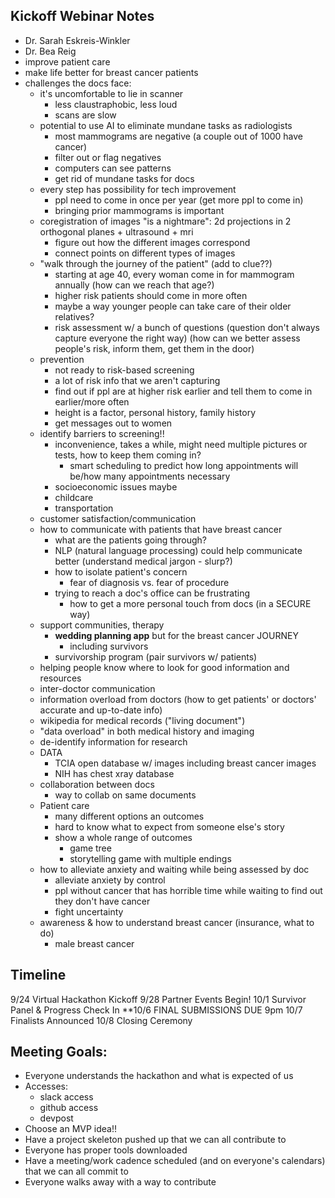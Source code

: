 ## Kickoff Webinar Notes
- Dr. Sarah Eskreis-Winkler
- Dr. Bea Reig
- improve patient care
- make life better for breast cancer patients
- challenges the docs face:
    - it's uncomfortable to lie in scanner
        - less claustraphobic, less loud
        - scans are slow
    - potential to use AI to eliminate mundane tasks as radiologists
        - most mammograms are negative (a couple out of 1000 have cancer)
        - filter out or flag negatives
        - computers can see patterns
        - get rid of mundane tasks for docs
    - every step has possibility for tech improvement
        - ppl need to come in once per year (get more ppl to come in)
        - bringing prior mammograms is important
    - coregistration of images "is a nightmare": 2d projections in 2 orthogonal planes + ultrasound + mri
        - figure out how the different images correspond
        - connect points on different types of images
    - "walk through the journey of the patient" (add to clue??)
        - starting at age 40, every woman come in for mammogram annually (how can we reach that age?)
        - higher risk patients should come in more often
        - maybe a way younger people can take care of their older relatives?
        - risk assessment w/ a bunch of questions (question don't always capture everyone the right way) (how can we better assess people's risk, inform them, get them in the door)
    - prevention
        - not ready to risk-based screening
        - a lot of risk info that we aren't capturing
        - find out if ppl are at higher risk earlier and tell them to come in earlier/more often
        - height is a factor, personal history, family history
        - get messages out to women
    - identify barriers to screening!!
        - inconvenience, takes a while, might need multiple pictures or tests, how to keep them coming in?
            - smart scheduling to predict how long appointments will be/how many appointments necessary
        - socioeconomic issues maybe
        - childcare
        - transportation
    - customer satisfaction/communication
    - how to communicate with patients that have breast cancer
        - what are the patients going through?
        - NLP (natural language processing) could help communicate better (understand medical jargon - slurp?)
        - how to isolate patient's concern
            - fear of diagnosis vs. fear of procedure
        - trying to reach a doc's office can be frustrating
            - how to get a more personal touch from docs (in a SECURE way)
    - support communities, therapy
        - **wedding planning app** but for the breast cancer JOURNEY
            - including survivors
        - survivorship program (pair survivors w/ patients)
    - helping people know where to look for good information and resources
    - inter-doctor communication
    - information overload from doctors (how to get patients' or doctors' accurate and up-to-date info)
    - wikipedia for medical records ("living document")
    - "data overload" in both medical history and imaging
    - de-identify information for research
    - DATA
        - TCIA open database w/ images including breast cancer images
        - NIH has chest xray database
    - collaboration between docs
        - way to collab on same documents
    - Patient care
        - many different options an outcomes
        - hard to know what to expect from someone else's story
        - show a whole range of outcomes
            - game tree
            - storytelling game with multiple endings
    - how to alleviate anxiety and waiting while being assessed by doc
        - alleviate anxiety by control
        - ppl without cancer that has horrible time while waiting to find out they don't have cancer
        - fight uncertainty
    - awareness & how to understand breast cancer (insurance, what to do)
        - male breast cancer

## Timeline
9/24 Virtual Hackathon Kickoff
9/28 Partner Events Begin!
10/1 Survivor Panel & Progress Check In
**10/6 FINAL SUBMISSIONS DUE 9pm
10/7 Finalists Announced
10/8 Closing Ceremony

## Meeting Goals:
- Everyone understands the hackathon and what is expected of us
- Accesses: 
    - slack access
    - github access
    - devpost
- Choose an MVP idea!!
- Have a project skeleton pushed up that we can all contribute to
- Everyone has proper tools downloaded
- Have a meeting/work cadence scheduled (and on everyone's calendars) that we can all commit to
- Everyone walks away with a way to contribute